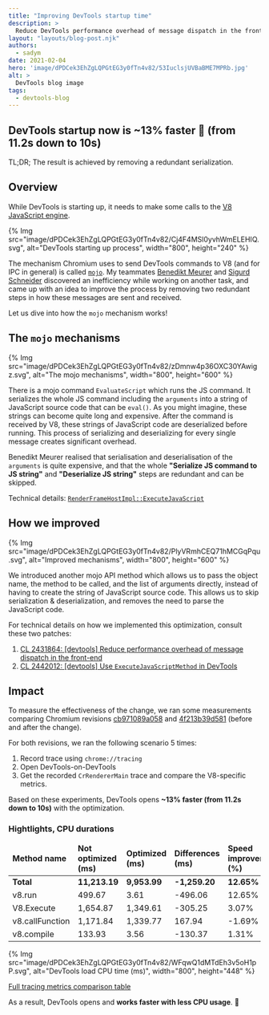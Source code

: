 ```yaml
---
title: "Improving DevTools startup time"
description: >
  Reduce DevTools performance overhead of message dispatch in the front-end. The Chrome DevTools engineering blog - by the developers who build the DevTools.
layout: "layouts/blog-post.njk"
authors:
  - sadym
date: 2021-02-04
hero: 'image/dPDCek3EhZgLQPGtEG3y0fTn4v82/53IuclsjUVBaBME7MPRb.jpg'
alt: >
  DevTools blog image
tags:
  - devtools-blog
---
```


## DevTools startup now is ~13% faster 🎉 (from 11.2s down to 10s)
TL;DR; The result is achieved by removing a redundant serialization.

## Overview
While DevTools is starting up, it needs to make some calls to the [V8 JavaScript engine](https://v8.dev/). 

{% Img src="image/dPDCek3EhZgLQPGtEG3y0fTn4v82/Cj4F4MSl0yvhWmELEHIQ.svg", alt="DevTools starting up process", width="800", height="240" %}

The mechanism Chromium uses to send DevTools commands to V8 (and for IPC in general) is called [`mojo`](https://chromium.googlesource.com/chromium/src/+/master/mojo/README.md). My teammates [Benedikt Meurer](https://twitter.com/bmeurer) and [Sigurd Schneider](/web/resources/contributors#sigurd-schneider) discovered an inefficiency while working on another task, and came up with an idea to improve the process by removing two redundant steps in how these messages are sent and received.

Let us dive into how the `mojo` mechanism works!

## The `mojo` mechanisms

{% Img src="image/dPDCek3EhZgLQPGtEG3y0fTn4v82/zDmnw4p36OXC30YAwigz.svg", alt="The mojo mechanisms", width="800", height="600" %}

There is a mojo command `EvaluateScript` which runs the JS command. It serializes the whole JS command including the `arguments` into a string of JavaScript source code that can be `eval()`. As you might imagine, these strings can become quite long and expensive. After the command is received by V8, these strings of JavaScript code are deserialized before running. This process of serializing and deserializing for every single message creates significant overhead.

Benedikt Meurer realised that serialisation and deserialisation of the `arguments` is quite expensive, and that the whole  **"Serialize JS command to JS string"** and **"Deserialize JS string"** steps are redundant and can be skipped. 

Technical details: [`RenderFrameHostImpl::ExecuteJavaScript`](https://source.chromium.org/chromium/chromium/src/+/master:content/browser/renderer_host/render_frame_host_impl.cc;drc=df872ce8fcce25af51aa6b0f9fe8b1135b687524;l=1677)

## How we improved

{% Img src="image/dPDCek3EhZgLQPGtEG3y0fTn4v82/PlyVRmhCEQ71hMCGqPqu.svg", alt="Improved mechanisms", width="800", height="600" %}

We introduced another mojo API method which allows us to pass the object name, the method to be called, and the list of arguments directly, instead of having to create the string of JavaScript source code. This allows us to skip serialization & deserialization, and removes the need to parse the JavaScript code.

For technical details on how we implemented this optimization, consult these two patches:

1. [CL 2431864: [devtools] Reduce performance overhead of message dispatch in the front-end](https://chromium-review.googlesource.com/c/chromium/src/+/2431864)
2. [CL 2442012: [devtools] Use `ExecuteJavaScriptMethod` in DevTools](https://chromium-review.googlesource.com/c/chromium/src/+/2442012)

## Impact
To measure the effectiveness of the change, we ran some measurements comparing Chromium revisions [cb971089a058](https://chromium.googlesource.com/chromium/src/+/cb971089a058160601940d2b2a12d360115f66e5) and [4f213b39d581](https://chromium.googlesource.com/chromium/src/+/4f213b39d581eaa69a6d70378c91de2768e0004a) (before and after the change).

For both revisions, we ran the following scenario 5 times:

1. Record trace using `chrome://tracing`
2. Open DevTools-on-DevTools
3. Get the recorded `CrRendererMain` trace and compare the V8-specific metrics.

Based on these experiments, DevTools opens **~13% faster (from 11.2s down to 10s)** with the optimization.

### Hightlights, CPU durations

<table class="responsive" markdown="1">
<thead>
  <tr>
  <td><strong>Method name</strong></td>
  <td><strong>Not optimized (ms)</strong></td>
  <td><strong>Optimized (ms)</strong></td>
  <td><strong>Differences (ms)</strong></td>
  <td><strong>Speed improvement (%)</strong></td>
  </tr>
</thead>
<tbody>
  <tr>
  <td><strong>Total</strong></td>
  <td><strong>11,213.19</strong></td>
  <td><strong>9,953.99</strong></td>
  <td><strong>-1,259.20</strong></td>
  <td><strong>12.65%</strong></td>
  </tr>
  <tr>
  <td>v8.run</td>
  <td>499.67</td>
  <td>3.61</td>
  <td>-496.06</td>
  <td>12.65%</td>
  </tr>
  <tr>
  <td>V8.Execute</td>
  <td>1,654.87</td>
  <td>1,349.61</td>
  <td>-305.25</td>
  <td>3.07%</td>
  </tr>
  <tr>
  <td>v8.callFunction</td>
  <td>1,171.84</td>
  <td>1,339.77</td>
  <td>167.94</td>
  <td>-1.69%</td>
  </tr>
  <tr>
  <td>v8.compile</td>
  <td>133.93</td>
  <td>3.56</td>
  <td>-130.37</td>
  <td>1.31%</td>
  </tr>
</tbody>
</table>

{% Img src="image/dPDCek3EhZgLQPGtEG3y0fTn4v82/WFqwQ1dMTdEh3v5oH1pP.svg", alt="DevTools load CPU time (ms)", width="800", height="448" %}

[Full tracing metrics comparison table](https://docs.google.com/spreadsheets/d/1WuWWORPwMre3m4N_MmJvtJ0xTfq-oBnz87cGtB532Ms/edit?resourcekey=0-Xxv_HIGfVaIZvbmDrmZ2GA)

As a result, DevTools opens and **works faster with less CPU usage**. 🎉